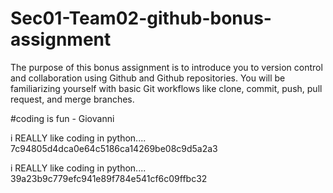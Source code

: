 # Sec01-Team02-github-bonus-assignment
The purpose of this bonus assignment is to introduce you to version control and collaboration using Github and Github repositories. You will be familiarizing yourself with basic Git workflows like clone, commit, push, pull request, and merge branches.


#coding is fun - Giovanni

i REALLY like coding in python....
7c94805d4dca0e64c5186ca14269be08c9d5a2a3

i REALLY like coding in python....
39a23b9c779efc941e89f784e541cf6c09ffbc32
